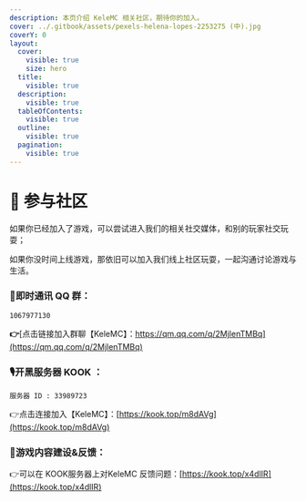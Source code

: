 ```yaml
---
description: 本页介绍 KeleMC 相关社区，期待你的加入。
cover: ../.gitbook/assets/pexels-helena-lopes-2253275 (中).jpg
coverY: 0
layout:
  cover:
    visible: true
    size: hero
  title:
    visible: true
  description:
    visible: true
  tableOfContents:
    visible: true
  outline:
    visible: true
  pagination:
    visible: true
---
```


# 💫 参与社区

如果你已经加入了游戏，可以尝试进入我们的相关社交媒体，和别的玩家社交玩耍；

如果你没时间上线游戏，那依旧可以加入我们线上社区玩耍，一起沟通讨论游戏与生活。



### 🐧即时通讯 QQ 群：

```
1067977130
```

**👉**[点击链接加入群聊【KeleMC】：https://qm.qq.com/q/2MjlenTMBq](https://qm.qq.com/q/2MjlenTMBq)



### 🎙开黑服务器 **KOOK ：**

```
服务器 ID : 33989723
```

👉点击连接加入【KeleMC】：[https://kook.top/m8dAVg](https://kook.top/m8dAVg)



### 🤬**游戏内容建设&反馈：**

👉可以在 KOOK服务器上对KeleMC 反馈问题：[https://kook.top/x4dlIR](https://kook.top/x4dlIR)
